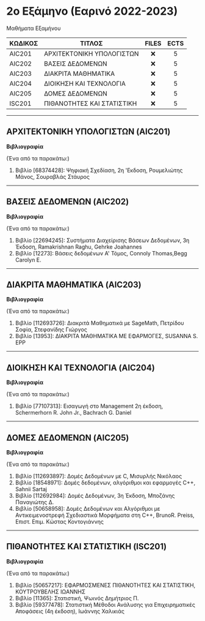 # 2ο Εξάμηνο (Εαρινό 2022-2023)
Μαθήματα Εξαμήνου

| ΚΩΔΙΚΟΣ      | ΤΙΤΛΟΣ                                | FILES | ECTS |
| --------- | ------------------------------------ | :----: | :--: |
| AIC201 | ΑΡΧΙΤΕΚΤΟΝΙΚΗ ΥΠΟΛΟΓΙΣΤΩΝ             | ❌    | 5    |
| AIC202 | ΒΑΣΕΙΣ ΔΕΔΟΜΕΝΩΝ    | ❌ | 5    |
| AIC203 | ΔΙΑΚΡΙΤΑ ΜΑΘΗΜΑΤΙΚΑ                       | ❌  | 5    |
| AIC204 | ΔΙΟΙΚΗΣΗ ΚΑΙ ΤΕΧΝΟΛΟΓΙΑ                 | ❌    | 5    |
| AIC205 | ΔΟΜΕΣ ΔΕΔΟΜΕΝΩΝ    | ❌ | 5    |
| ISC201 | ΠΙΘΑΝΟΤΗΤΕΣ ΚΑΙ ΣΤΑΤΙΣΤΙΚΗ               | ❌    | 5    |
***
## ΑΡΧΙΤΕΚΤΟΝΙΚΗ ΥΠΟΛΟΓΙΣΤΩΝ (AIC201)
**Βιβλιογραφία**

(Ένα από τα παρακάτω:)

1. Βιβλίο [68374428]: Ψηφιακή Σχεδίαση, 2η 'Εκδοση, Ρουμελιώτης Μάνος, Σουραβλάς Στάυρος
***
## ΒΑΣΕΙΣ ΔΕΔΟΜΕΝΩΝ (AIC202)
**Βιβλιογραφία**

(Ένα από τα παρακάτω:)

1. Βιβλίο [22694245]: Συστήματα Διαχείρισης Βάσεων Δεδομένων, 3η Έκδοση, Ramakrishnan Raghu, Gehrke Joahannes
2. Βιβλίο [12273]: Βάσεις δεδομένων Α' Τόμος, Connoly Thomas,Begg Carolyn E.
***
## ΔΙΑΚΡΙΤΑ ΜΑΘΗΜΑΤΙΚΑ (AIC203)
**Βιβλιογραφία**

(Ένα από τα παρακάτω:)

1. Βιβλίο [112693726]: Διακριτά Μαθηματικά με SageMath, Πετρίδου Σοφία, Στεφανίδης Γιώργος
2. Βιβλίο [13953]: ΔΙΑΚΡΙΤΑ ΜΑΘΗΜΑΤΙΚΑ ΜΕ ΕΦΑΡΜΟΓΕΣ, SUSANNA S. EPP
***
## ΔΙΟΙΚΗΣΗ ΚΑΙ ΤΕΧΝΟΛΟΓΙΑ (AIC204)
**Βιβλιογραφία**

(Ένα από τα παρακάτω:)
1. Βιβλίο [77107313]: Εισαγωγή στο Management 2η έκδοση, Schermerhorn R. John Jr., Bachrach G. Daniel
***
## ΔΟΜΕΣ ΔΕΔΟΜΕΝΩΝ (AIC205)
**Βιβλιογραφία**

(Ένα από τα παρακάτω:)

1. Βιβλίο [112693897]: Δομές Δεδομένων με C, Μισυρλής Νικόλαος
2. Βιβλίο [18548971]: Δομές δεδομένων, αλγόριθμοι και εφαρμογές C++, Sahnii Sartaj
3. Βιβλίο [112692984]: Δομές Δεδομένων, 3η Έκδοση, Μποζάνης Παναγιώτης Δ.
4. Βιβλίο [50658958]: Δομές Δεδομένων και Αλγόριθμοι με Αντικειμενοστρεφή Σχεδιαστικά Μορφήματα στη C++, BrunoR. Preiss, Επιστ. Επιμ. Κώστας Κοντογιάννης
***
## ΠΙΘΑΝΟΤΗΤΕΣ ΚΑΙ ΣΤΑΤΙΣΤΙΚΗ (ISC201)
**Βιβλιογραφία**

(Ένα από τα παρακάτω:)

1. Βιβλίο [50657217]: ΕΦΑΡΜΟΣΜΕΝΕΣ ΠΙΘΑΝΟΤΗΤΕΣ ΚΑΙ ΣΤΑΤΙΣΤΙΚΗ, ΚΟΥΤΡΟΥΒΕΛΗΣ ΙΩΑΝΝΗΣ
2. Βιβλίο [11365]: Στατιστική, Ψωινός Δημήτριος Π.
3. Βιβλίο [59377478]: Στατιστική Μέθοδοι Ανάλυσης για Επιχειρηματικές Αποφάσεις (4η έκδοση), Ιωάννης Χαλικιάς
